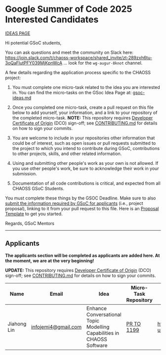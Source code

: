 # Google Summer of Code 2025 Interested Candidates

[IDEAS PAGE](https://github.com/chaoss/augur/blob/main/gsoc-ideas.md)

Hi potential GSoC students,

You can ask questions and meet the community on Slack here: https://join.slack.com/t/chaoss-workspace/shared_invite/zt-289zxh6tu-3oQaFlutPFY039MjKpnWcA ... look for the `wg-augur-8knot` channel.

A few details regarding the application process specific to the CHAOSS project:

1) You must complete one micro-task related to the idea you are interested in. You can find the micro-tasks on the GSoc Idea Page at: [gsoc-ideas.md](./gsoc-ideas.md)

2) Once you completed one micro-task, create a pull request on this file below to add yourself, your information, and a link to your repository of the completed micro-task. **NOTE:** This repository requires [Developer Certificate of Origin](https://developercertificate.org/) (DCO) sign-off; see [CONTRIBUTING.md](https://github.com/chaoss/governance/blob/master/CONTRIBUTING.md#code-or-document-change-contributions-github-interface) for details on how to sign your commits.

3) You are welcome to include in your repositories other information that could be of interest, such as open issues or pull requests submitted to the project to which you intend to contribute during GSoC, contributions to other projects, skills, and other related information.

4) Using and submitting other people's work as your own is not allowed. If you use other people's work, be sure to acknowledge their work in your submission.

5) Documentation of all code contributions is critical, and expected from all CHAOSS GSoC Students.

You must complete these things by the GSOC Deadline. Make sure to also [submit the information required by GSoC for applicants](https://summerofcode.withgoogle.com/) (i.e., project proposal), linking to it from your pull request to this file. Here is an [Proposal Template](https://docs.google.com/document/d/1YZez6_hgp2dBybEsMZoQ-ONB9IawK4_OPISLHe9Tjew/edit) to get you started.

Regards,
GSoC Mentors
 
---

## Applicants

**The applicants section will be completed as applicants are added here. At the moment, we are at the very beginning!**


**UPDATE:** This repository requires [Developer Certificate of Origin](https://developercertificate.org/) (DCO) sign-off; see [CONTRIBUTING.md](https://github.com/chaoss/governance/blob/master/CONTRIBUTING.md#code-or-document-change-contributions-github-interface) for details on how to sign your commits. 


| Name | Email | Idea | Micro-Task Repository | Project Proposal | Submitted on GSOC | 
| --- | --- | --- | --- | --- | --- |
| Jiahong Lin | infojemi4@gmail.com |  Enhance Conversational Topic Modelling Capabilities in CHAOSS Software | [PR TO 1199](https://github.com/chaoss/augur/pull/3106) | https://docs.google.com/document/d/1iydCHyr7rhGgTHHGYy5SN5pozcWqhP_bnZZODMafVv8/edit?usp=sharing | YES |

